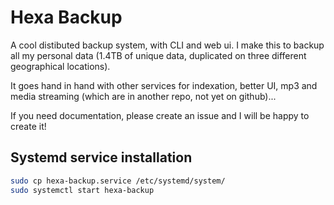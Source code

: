 # Hexa Backup

A cool distibuted backup system, with CLI and web ui.
I make this to backup all my personal data (1.4TB of unique data, duplicated on three different geographical locations).

It goes hand in hand with other services for indexation, better UI, mp3 and media streaming (which are in another repo, not yet on github)...

If you need documentation, please create an issue and I will be happy to create it!

## Systemd service installation

```bash
sudo cp hexa-backup.service /etc/systemd/system/
sudo systemctl start hexa-backup
```

